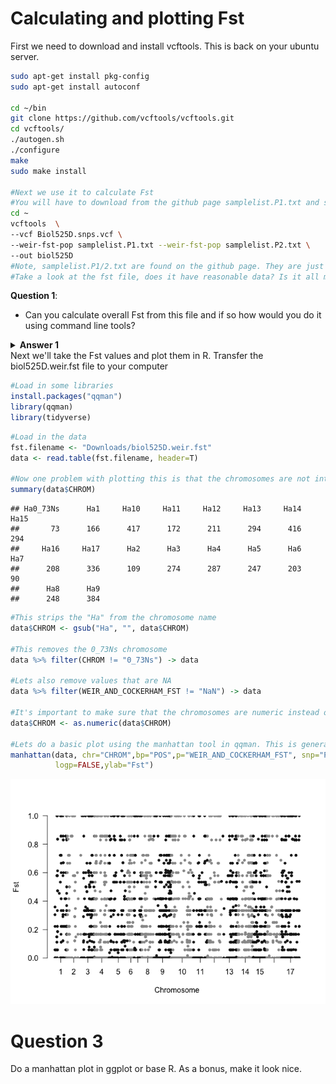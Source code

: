 # Calculating and plotting Fst

First we need to download and install vcftools. This is back on your ubuntu server.
```bash
sudo apt-get install pkg-config
sudo apt-get install autoconf

cd ~/bin 
git clone https://github.com/vcftools/vcftools.git
cd vcftools/ 
./autogen.sh 
./configure	
make 
sudo make install

#Next we use it to calculate Fst
#You will have to download from the github page samplelist.P1.txt and samplelist.P2.txt
cd ~
vcftools  \
--vcf Biol525D.snps.vcf \
--weir-fst-pop samplelist.P1.txt --weir-fst-pop samplelist.P2.txt \
--out biol525D
#Note, samplelist.P1/2.txt are found on the github page. They are just lists of samples for each population.
#Take a look at the fst file, does it have reasonable data? Is it all missing data?
```
**Question 1**:
* Can you calculate overall Fst from this file and if so how would you do it using command line tools?

<details> 
<summary><b>Answer 1</b>  </summary>

  
    Fst is a ratio so calculating the overall values requires summing the numerator and denominator for each locus, which we don't have. 
    
</details>
Next we'll take the Fst values and plot them in R. Transfer the biol525D.weir.fst file to your computer


``` r
#Load in some libraries
install.packages("qqman")
library(qqman)
library(tidyverse)
```

``` r
#Load in the data
fst.filename <- "Downloads/biol525D.weir.fst"
data <- read.table(fst.filename, header=T)

#Now one problem with plotting this is that the chromosomes are not intergers
summary(data$CHROM)
```

    ## Ha0_73Ns      Ha1     Ha10     Ha11     Ha12     Ha13     Ha14     Ha15 
    ##       73      166      417      172      211      294      416      294 
    ##     Ha16     Ha17      Ha2      Ha3      Ha4      Ha5      Ha6      Ha7 
    ##      208      336      109      274      287      247      203       90 
    ##      Ha8      Ha9 
    ##      248      384

``` r
#This strips the "Ha" from the chromosome name
data$CHROM <- gsub("Ha", "", data$CHROM)

#This removes the 0_73Ns chromosome
data %>% filter(CHROM != "0_73Ns") -> data

#Lets also remove values that are NA
data %>% filter(WEIR_AND_COCKERHAM_FST != "NaN") -> data

#It's important to make sure that the chromosomes are numeric instead of character
data$CHROM <- as.numeric(data$CHROM)

#Lets do a basic plot using the manhattan tool in qqman. This is generally designed for plotting pvalues from GWAS, but it works here.
manhattan(data, chr="CHROM",bp="POS",p="WEIR_AND_COCKERHAM_FST", snp="POS",
          logp=FALSE,ylab="Fst")
```

![](figure/fst1-1.png)

Question 3
==========

Do a manhattan plot in ggplot or base R. As a bonus, make it look nice.




